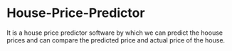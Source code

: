 # House-Price-Predictor
It is a house price predictor software by which we can predict the hoouse prices and can compare the predicted price and actual price of the house.
